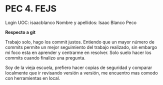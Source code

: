 # PEC 4. FEJS

Login UOC: isaacblanco
Nombre y apellidos: Isaac Blanco Peco

**Respecto a git**

Trabajo solo, hago los commit justos. Entiendo que un mayor número de commits permite un mejor seguimiento del trabajo realizado, sin embargo mi foco esta en aprender y centrarme en resolver. Solo suelo hacer los commits cuando finalizo una pregunta.

Soy de la vieja escuela, prefiero hacer copias de seguridad y comparar localmente que ir revisando versión a versión, me encuentro mas comodo con herramientas en local.
